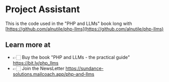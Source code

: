 # Project Assistant 


This is the code used in the "PHP and LLMs" book long with [https://github.com/alnutile/php-llms](https://github.com/alnutile/php-llms)


## Learn more at 
 
  * 👉🏻 Buy the book "PHP and LLMs - the practical guide" https://bit.ly/php_llms
  * 👉🏻 Join the NewsLetter https://sundance-solutions.mailcoach.app/php-and-llms

